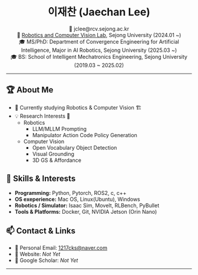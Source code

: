 <h1 align="center">이재찬 (Jaechan Lee)</h1>

<p align="center">
  📧 jclee@rcv.sejong.ac.kr <br>
  🏫 <a href="https://rcv.sejong.ac.kr/">Robotics and Computer Vision Lab</a>, Sejong University (2024.01 ~) <br>
  🎓 MS/PhD: Department of Convergence Engineering for Artificial Intelligence, Major in AI Robotics, Sejong University (2025.03 ~) <br>
  🎓 BS: School of Intelligent Mechatronics Engineering, Sejong University (2019.03 ~ 2025.02) <br>
</p>

---

## 🏆 About Me
- 🤖 Currently studying Robotics & Computer Vision 🏗️
- 💡 Research Interests 💭
    - Robotics
      - LLM/MLLM Prompting
      - Manipulator Action Code Policy Generation
    - Computer Vision
      - Open Vocabulary Object Detection
      - Visual Grounding
      - 3D GS & Affordance

## 🔧 Skills & Interests
- **Programming:** Python, Pytorch, ROS2, c, c++
- **OS exeperience:** Mac OS, Linux(Ubuntu), Windows
- **Robotics / Simulator:** Isaac Sim, MoveIt, RLBench, PyBullet
- **Tools & Platforms:** Docker, Git, NVIDIA Jetson (Orin Nano)

## 📫 Contact & Links
- 📩 Personal Email: 1217cks@naver.com
- 🔗 Website: *Not Yet*
- 📝 Google Scholar: *Not Yet*

---
